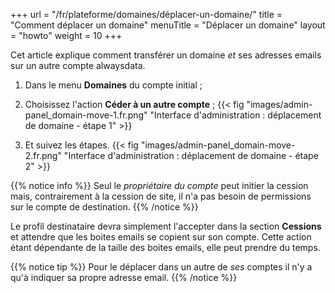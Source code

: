 +++
url = "/fr/plateforme/domaines/déplacer-un-domaine/"
title = "Comment déplacer un domaine"
menuTitle = "Déplacer un domaine"
layout = "howto"
weight = 10
+++

Cet article explique comment transférer un domaine _et_ ses adresses emails sur un autre compte alwaysdata.

1. Dans le menu **Domaines** du compte initial ;

2. Choisissez l'action **Céder à un autre compte** ;
{{< fig "images/admin-panel_domain-move-1.fr.png" "Interface d'administration : déplacement de domaine - étape 1" >}}
3. Et suivez les étapes.
{{< fig "images/admin-panel_domain-move-2.fr.png" "Interface d'administration : déplacement de domaine - étape 2" >}}

{{% notice info %}}
Seul le _propriétaire du compte_ peut initier la cession mais, contrairement à la cession de site, il n'a pas besoin de permissions sur le compte de destination.
{{% /notice %}}

Le profil destinataire devra simplement l'accepter dans la section **Cessions** et attendre que les boites emails se copient sur son compte. Cette action étant dépendante de la taille des boites emails, elle peut prendre du temps.

{{% notice tip %}}
Pour le déplacer dans un autre de _ses_ comptes il n'y a qu'à indiquer sa propre adresse email.
{{% /notice %}}
